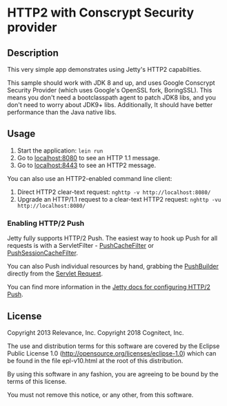 # HTTP2 with Conscrypt Security provider

## Description

This very simple app demonstrates using Jetty's HTTP2 capabilties.

This sample should work with JDK 8 and up, and uses Google Conscrypt Security Provider
(which uses Google's OpenSSL fork, BoringSSL).  This means you don't need
a bootclasspath agent to patch JDK8 libs, and you don't need to worry about JDK9+
libs.
Additionally, It should have better performance than the Java native libs.

## Usage

1. Start the application: `lein run`
2. Go to [localhost:8080](http://localhost:8080/) to see an HTTP 1.1 message.
3. Go to [localhost:8443](https://localhost:8443/) to see an HTTP2 message.

You can also use an HTTP2-enabled command line client:

1. Direct HTTP2 clear-text request: `nghttp -v http://localhost:8080/`
2. Upgrade an HTTP/1.1 request to a clear-text HTTP2 request: `nghttp -vu http://localhost:8080/`

### Enabling HTTP/2 Push

Jetty fully supports HTTP/2 Push.  The easiest way to hook up Push for
all requests is with a ServletFilter - [PushCacheFilter](http://download.eclipse.org/jetty/stable-9/apidocs/org/eclipse/jetty/servlets/PushCacheFilter.html)
or [PushSessionCacheFilter](http://download.eclipse.org/jetty/stable-9/apidocs/org/eclipse/jetty/servlets/PushSessionCacheFilter.html).

You can also Push individual resources by hand, grabbing the [PushBuilder](http://download.eclipse.org/jetty/9.3.11.v20160721/apidocs/org/eclipse/jetty/server/PushBuilder.html)
directly from the [Servlet Request](http://download.eclipse.org/jetty/9.3.11.v20160721/apidocs/org/eclipse/jetty/server/Request.html#getPushBuilder--).

You can find more information in the [Jetty docs for configuring HTTP/2 Push](http://www.eclipse.org/jetty/documentation/current/http2-configuring-push.html).


License
-------
Copyright 2013 Relevance, Inc.
Copyright 2018 Cognitect, Inc.

The use and distribution terms for this software are covered by the
Eclipse Public License 1.0 (http://opensource.org/licenses/eclipse-1.0)
which can be found in the file epl-v10.html at the root of this distribution.

By using this software in any fashion, you are agreeing to be bound by
the terms of this license.

You must not remove this notice, or any other, from this software.
